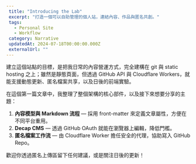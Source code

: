 ```yaml
---
 title: "Introducing the Lab"
 excerpt: "打造一個可以自助管理的個人站，連結內容、作品與匿名共創。"
 tags:
   - Personal Site
   - Workflow
 category: Narrative
 updatedAt: 2024-07-18T00:00:00.000Z
 externalUrl: ""
---
```


建立這個站點的目標，是把我日常的內容營運方式，完全建構在 git 與 static hosting 之上；雖然是靜態頁面，但透過 GitHub API 與 Cloudflare Workers，就能支援動態更新、匿名檔案共享，以及日後的前端實驗。

在這個第一篇文章中，我整理了整個架構的核心部件，以及接下來想要分享的主題：

1. **內容模型與 Markdown 流程** — 採用 front-matter 來定義文章屬性，方便在不同平台重用。
2. **Decap CMS** — 透過 GitHub OAuth 就能在瀏覽器上編輯，降低門檻。
3. **匿名檔案工作流** — 由 Cloudflare Worker 擔任安全的代理，協助寫入 GitHub Repo。

歡迎你透過匿名上傳區留下任何建議，或是關注日後的更新！
